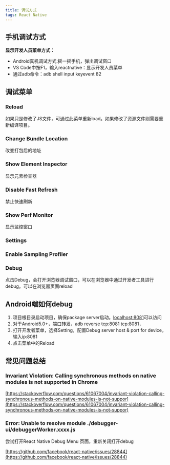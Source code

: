 ```yaml
---
title: 调试方式
tags: React Native 
---
```



## 手机调试方式

**显示开发人员菜单方式：**

- Android真机调试方式:摇一摇手机，弹出调试窗口
- VS Code中按F1，输入reactnative：显示开发人员菜单
- 通过adb命令：adb shell input keyevent 82

## 调试菜单

### Reload

如果只是修改了JS文件，可通过此菜单重新load。如果修改了资源文件则需要重新编译项目。

### Change Bundle Location

改变打包后的地址

### Show Element Inspector

显示元素检查器

### Disable Fast Refresh

禁止快速刷新

### Show Perf Monitor

显示监控窗口

### Settings

### Enable Sampling Profiler



### Debug

点击Debug，会打开浏览器调试窗口，可以在浏览器中通过开发者工具进行debug。可以在浏览器页面reload



## Android端如何debug

1. 项目根目录启动项目，确保package server启动。[localhost:8081](localhost:8081)可以访问
2. 对于Android5.0+，端口转发，adb reverse tcp:8081 tcp:8081，
3. 打开开发者菜单，选择Setting，配置Debug server host & port for device，输入ip:8081
4. 点击菜单中的Reload




## 常见问题总结

### Invariant Violation: Calling synchronous methods on native modules is not supported in Chrome

[https://stackoverflow.com/questions/61067004/invariant-violation-calling-synchronous-methods-on-native-modules-is-not-suppor](https://stackoverflow.com/questions/61067004/invariant-violation-calling-synchronous-methods-on-native-modules-is-not-suppor)


### Error: Unable to resolve module ./debugger-ui/debuggerWorker.xxxx.js


尝试打开React Native Debug Menu 页面，重新关闭打开debug

[https://github.com/facebook/react-native/issues/28844](https://github.com/facebook/react-native/issues/28844)
